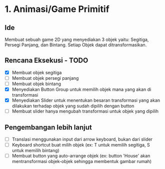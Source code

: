 # 1. Animasi/Game Primitif
## Ide
Membuat sebuah game 2D yang menyediakan 3 objek yaitu: Segitiga, Persegi Panjang, dan Bintang. Setiap Objek dapat ditransformasikan.
## Rencana Eksekusi - TODO
- [x] Membuat objek segitiga
- [ ] Membuat objek persegi panjang
- [ ] Membuat objek bintang
- [x] Menyediakan Button Group untuk memilih objek mana yang akan di transformasi
- [x] Menyediakan Slider untuk menentukan besaran transformasi yang akan dilakukan terhadap objek yang sudah dipilih dengan button
- [ ] Membuat slider hanya mengubah transformasi untuk objek yang dipilih
## Pengembangan lebih lanjut
- [ ] Translasi menggunakan input dari arrow keyboard, bukan dari slider
- [ ] Keyboard shortcut buat milih objek (ex: T untuk memilih segitiga, S untuk memilih bintang)
- [ ] Membuat button yang auto-arrange objek (ex: button 'House' akan mentransformasi objek-objek sehingga membentuk gambar rumah)
